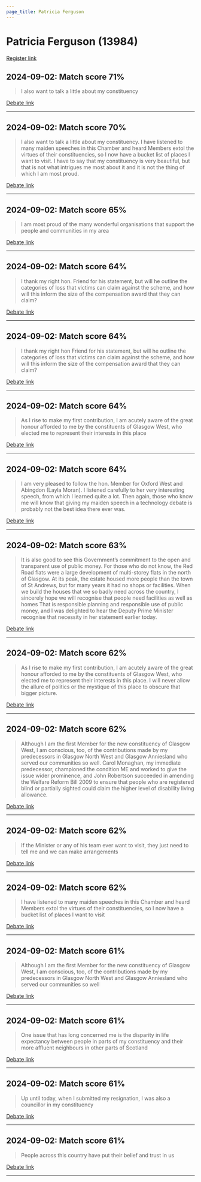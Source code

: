 ```yaml
---
page_title: Patricia Ferguson
---
```


# Patricia Ferguson  (13984)

[Register link](https://www.theyworkforyou.com/mp/13984/register)



## 2024-09-02: Match score 71%

>I also want to talk a little about my constituency

[Debate link](https://www.theyworkforyou.com/debates/?id=2024-09-02a.104.1) 

---



## 2024-09-02: Match score 70%

>I also want to talk a little about my constituency. I have listened to many maiden speeches in this Chamber and heard Members extol the virtues of their constituencies, so I now have a bucket list of places I want to visit. I have to say that my constituency is very beautiful, but that is not what intrigues me most about it and it is not the thing of which I am most proud.

[Debate link](https://www.theyworkforyou.com/debates/?id=2024-09-02a.104.1) 

---



## 2024-09-02: Match score 65%

>I am most proud of the many wonderful organisations that support the people and communities in my area

[Debate link](https://www.theyworkforyou.com/debates/?id=2024-09-02a.104.1) 

---



## 2024-09-02: Match score 64%

>I thank my right hon. Friend for his statement, but will he outline the categories of loss that victims can claim against the scheme, and how will this inform the size of the compensation award that they can claim?

[Debate link](https://www.theyworkforyou.com/debates/?id=2024-09-02a.81.3) 

---



## 2024-09-02: Match score 64%

>I thank my right hon Friend for his statement, but will he outline the categories of loss that victims can claim against the scheme, and how will this inform the size of the compensation award that they can claim?

[Debate link](https://www.theyworkforyou.com/debates/?id=2024-09-02a.81.3) 

---



## 2024-09-02: Match score 64%

>As I rise to make my first contribution, I am acutely aware of the great honour afforded to me by the constituents of Glasgow West, who elected me to represent their interests in this place

[Debate link](https://www.theyworkforyou.com/debates/?id=2024-09-02a.104.1) 

---



## 2024-09-02: Match score 64%

>I am very pleased to follow the hon. Member for Oxford West and Abingdon (Layla Moran). I listened carefully to her very interesting speech, from which I learned quite a lot. Then again, those who know me will know that giving my maiden speech in a technology debate is probably not the best idea there ever was.

[Debate link](https://www.theyworkforyou.com/debates/?id=2024-09-02a.104.1) 

---



## 2024-09-02: Match score 63%

>It is also good to see this Government’s commitment to the open and transparent use of public money. For those who do not know, the Red Road flats were a large development of multi-storey flats in the north of Glasgow. At its peak, the estate housed more people than the town of St Andrews, but for many years it had no shops or facilities. When we build the houses that we so badly need across the country, I sincerely hope we will recognise that people need facilities as well as homes That is responsible planning and responsible use of public money, and I was delighted to hear the Deputy Prime Minister recognise that necessity in her statement earlier today.

[Debate link](https://www.theyworkforyou.com/debates/?id=2024-09-02a.104.1) 

---



## 2024-09-02: Match score 62%

>As I rise to make my first contribution, I am acutely aware of the great honour afforded to me by the constituents of Glasgow West, who elected me to represent their interests in this place. I will never allow the allure of politics or the mystique of this place to obscure that bigger picture.

[Debate link](https://www.theyworkforyou.com/debates/?id=2024-09-02a.104.1) 

---



## 2024-09-02: Match score 62%

>Although I am the first Member for the new constituency of Glasgow West, I am conscious, too, of the contributions made by my predecessors in Glasgow North West and Glasgow Anniesland who served our communities so well. Carol Monaghan, my immediate predecessor, championed the condition ME and worked to give the issue wider prominence, and John Robertson succeeded in amending the Welfare Reform Bill 2009 to ensure that people who are registered blind or partially sighted could claim the higher level of disability living allowance.

[Debate link](https://www.theyworkforyou.com/debates/?id=2024-09-02a.104.1) 

---



## 2024-09-02: Match score 62%

>If the Minister or any of his team ever want to visit, they just need to tell me and we can make arrangements

[Debate link](https://www.theyworkforyou.com/debates/?id=2024-09-02a.104.1) 

---



## 2024-09-02: Match score 62%

>I have listened to many maiden speeches in this Chamber and heard Members extol the virtues of their constituencies, so I now have a bucket list of places I want to visit

[Debate link](https://www.theyworkforyou.com/debates/?id=2024-09-02a.104.1) 

---



## 2024-09-02: Match score 61%

>Although I am the first Member for the new constituency of Glasgow West, I am conscious, too, of the contributions made by my predecessors in Glasgow North West and Glasgow Anniesland who served our communities so well

[Debate link](https://www.theyworkforyou.com/debates/?id=2024-09-02a.104.1) 

---



## 2024-09-02: Match score 61%

>One issue that has long concerned me is the disparity in life expectancy between people in parts of my constituency and their more affluent neighbours in other parts of Scotland

[Debate link](https://www.theyworkforyou.com/debates/?id=2024-09-02a.104.1) 

---



## 2024-09-02: Match score 61%

>Up until today, when I submitted my resignation, I was also a councillor in my constituency

[Debate link](https://www.theyworkforyou.com/debates/?id=2024-09-02a.104.1) 

---



## 2024-09-02: Match score 61%

>People across this country have put their belief and trust in us

[Debate link](https://www.theyworkforyou.com/debates/?id=2024-09-02a.104.1) 

---

